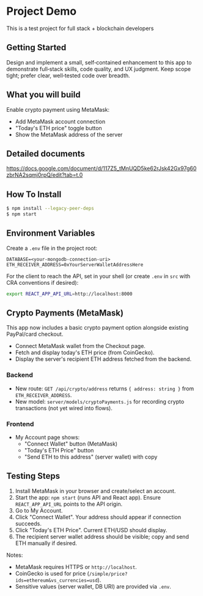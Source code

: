 # Project Demo

This is a test project for full stack + blockchain developers

## Getting Started

Design and implement a small, self‑contained enhancement to this app to demonstrate full‑stack skills, code quality, and UX judgment. Keep scope tight; prefer clear, well‑tested code over breadth.


## What you will build

Enable crypto payment using MetaMask:

- Add MetaMask account connection
- "Today's ETH price" toggle button
- Show the MetaMask address of the server

## Detailed documents

https://docs.google.com/document/d/117Z5_tMnUQD5ke62rJsk42Gx97g60zbrNA2sqmj0rpQ/edit?tab=t.0

## How To Install
```sh
$ npm install --legacy-peer-deps
$ npm start
```

## Environment Variables
Create a `.env` file in the project root:

```env
DATABASE=<your-mongodb-connection-uri>
ETH_RECEIVER_ADDRESS=0xYourServerWalletAddressHere
```

For the client to reach the API, set in your shell (or create `.env` in `src` with CRA conventions if desired):

```sh
export REACT_APP_API_URL=http://localhost:8000
```

## Crypto Payments (MetaMask)
This app now includes a basic crypto payment option alongside existing PayPal/card checkout.

- Connect MetaMask wallet from the Checkout page.
- Fetch and display today's ETH price (from CoinGecko).
- Display the server's recipient ETH address fetched from the backend.

### Backend
- New route: `GET /api/crypto/address` returns `{ address: string }` from `ETH_RECEIVER_ADDRESS`.
- New model: `server/models/cryptoPayments.js` for recording crypto transactions (not yet wired into flows).

### Frontend
- My Account page shows:
  - "Connect Wallet" button (MetaMask)
  - "Today's ETH Price" button
  - "Send ETH to this address" (server wallet) with copy

## Testing Steps
1. Install MetaMask in your browser and create/select an account.
2. Start the app: `npm start` (runs API and React app). Ensure `REACT_APP_API_URL` points to the API origin.
3. Go to My Account.
4. Click "Connect Wallet". Your address should appear if connection succeeds.
5. Click "Today's ETH Price". Current ETH/USD should display.
6. The recipient server wallet address should be visible; copy and send ETH manually if desired.

Notes:
- MetaMask requires HTTPS or `http://localhost`.
- CoinGecko is used for price (`/simple/price?ids=ethereum&vs_currencies=usd`).
- Sensitive values (server wallet, DB URI) are provided via `.env`.
